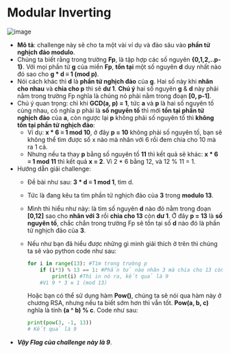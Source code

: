 # Modular Inverting
![image](https://github.com/MrBanhMi/CRYPTOHACK/assets/155632468/161efcf7-d85f-4b29-a59b-6f2692dc130a)

- **Mô tả**: challenge này sẽ cho ta một vài ví dụ và đào sâu vào **phần tử nghịch đảo modulo**.
- Chúng ta biết rằng trong trường **Fp**, là tập hợp các số nguyên **{0,1,2,..p-1}**. Với mọi phần tử **g** của miền **Fp**, **tồn tại** một số nguyên **d** duy nhất nào đó sao cho **g * d ≡ 1 (mod p)**. 
- Nói cách khác thì **d** là **phần tử nghịch đảo** của **g**. Hai số này khi **nhân cho nhau** và **chia cho p** thì sẽ **dư 1**. **Chú ý** hai số nguyên **g** & **d** này phải nằm trong trường Fp nghĩa là chúng nó phải nằm trong đoạn **[0, p-1]**.
- Chú ý quan trọng: chỉ khi **GCD(a, p) = 1**, tức **a** và **p** là hai số nguyên tố cùng nhau, có nghĩa p phải là **số nguyên tố** thì mới **tồn tại phần tử nghịch đảo** của **a**, còn ngược lại **p** không phải số nguyên tố thì **không tồn tại phần tử nghịch đảo**:
  - Ví dụ: **x * 6 ≡ 1 mod 10**, ở đây **p = 10** không phải số nguyên tố, bạn sẽ không thể tìm được số x nào mà nhân với 6 rồi đem chia cho 10 mà ra 1 cả.
  - Nhưng nếu ta thay **p** bằng số nguyên tố **11** thì kết quả sẽ khác: **x * 6 ≡ 1 mod 11** thì kết quả **x = 2**. Vì 2 * 6 bằng 12, và 12 % 11 = 1.
- Hướng dẫn giải challenge:
  - Đề bài như sau: **3 * d ≡ 1 mod 1**, tìm d.
  - Tức là đang kêu ta tìm phần tử nghịch đảo của **3** trong **modulo 13**.
  - Mình thì hiểu như này: là tìm số nguyên **d** nào đó nằm trong đoạn **[0,12]** sao cho **nhân với 3** rồi **chia cho 13** còn **dư 1**. Ở đây **p = 13** là **số nguyên tố**, chắc chắn trong trường Fp sẽ tồn tại số **d** nào đó là phần tử nghịch đảo của **3**.
  - Nếu như bạn đã hiểu được những gì mình giải thích ở trên thì chúng ta sẽ vào python code như sau:
    ```python
    for i in range(13): #Tìm trong trường p
        if (i*3) % 13 == 1: #Phần tử nào nhân 3 mà chia cho 13 còn dư 1
            print(i) #Thì in nó ra, kết quả là 9
        #Vì 9 * 3 ≡ 1 (mod 13)
    ```
    Hoặc bạn có thể sử dụng hàm **Pow()**, chúng ta sẽ nói qua hàm này ở chương RSA, nhưng nếu ta biết sớm hơn thì vẫn tốt. **Pow(a, b, c)** nghĩa là tính **(a ^ b) % c**. Code như sau:

    ```python
    print(pow(3, -1, 13))
    # Kết quả là 9
    ```
- **_Vậy Flag của challenge này là 9_**.
